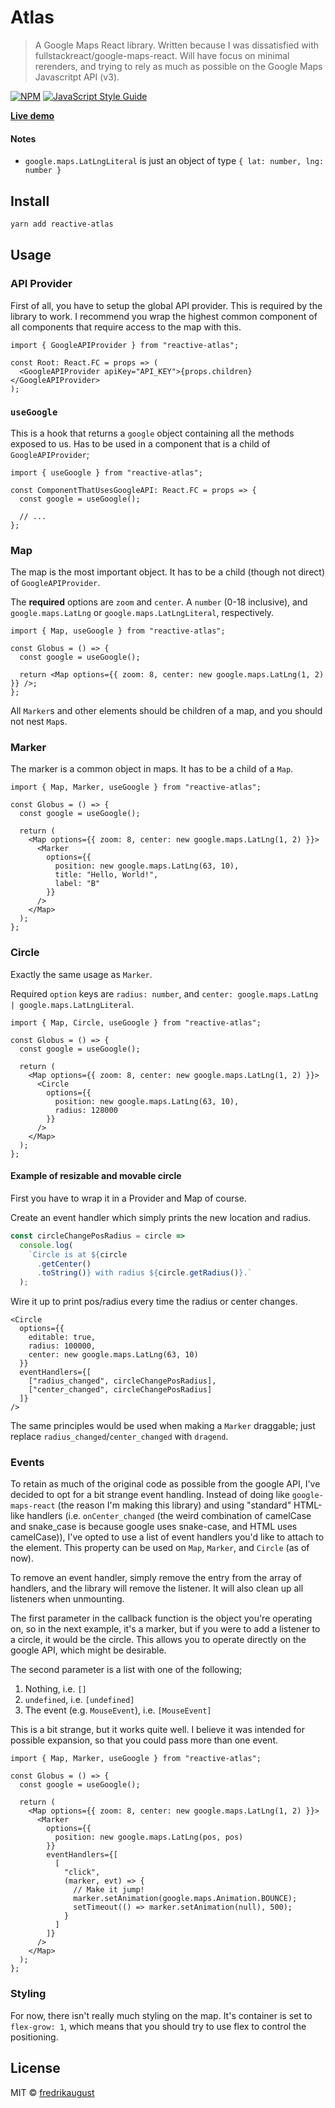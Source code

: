 # Atlas

> A Google Maps React library. Written because I was dissatisfied with fullstackreact/google-maps-react. Will have focus on minimal rerenders, and trying to rely as much as possible on the Google Maps Javascritpt API (v3).

[![NPM](https://img.shields.io/npm/v/reactive-atlas.svg)](https://www.npmjs.com/package/reactive-atlas) [![JavaScript Style Guide](https://img.shields.io/badge/code_style-standard-brightgreen.svg)](https://standardjs.com)

**[Live demo](https://fredrikaugust.github.io/atlas/)**

#### Notes

- `google.maps.LatLngLiteral` is just an object of type `{ lat: number, lng: number }`

## Install

```bash
yarn add reactive-atlas
```

## Usage

### API Provider

First of all, you have to setup the global API provider. This is required by
the library to work. I recommend you wrap the highest common component of all
components that require access to the map with this.

```tsx
import { GoogleAPIProvider } from "reactive-atlas";

const Root: React.FC = props => (
  <GoogleAPIProvider apiKey="API_KEY">{props.children}</GoogleAPIProvider>
);
```

### `useGoogle`

This is a hook that returns a `google` object containing all the methods
exposed to us. Has to be used in a component that is a child of
`GoogleAPIProvider`;

```tsx
import { useGoogle } from "reactive-atlas";

const ComponentThatUsesGoogleAPI: React.FC = props => {
  const google = useGoogle();

  // ...
};
```

### Map

The map is the most important object. It has to be a child (though not
direct) of `GoogleAPIProvider`.

The **required** options are `zoom` and `center`. A `number` (0-18 inclusive),
and `google.maps.LatLng` or `google.maps.LatLngLiteral`, respectively.

```tsx
import { Map, useGoogle } from "reactive-atlas";

const Globus = () => {
  const google = useGoogle();

  return <Map options={{ zoom: 8, center: new google.maps.LatLng(1, 2) }} />;
};
```

All `Marker`s and other elements should be children of a map, and you should not nest `Map`s.

### Marker

The marker is a common object in maps. It has to be a child of a `Map`.

```tsx
import { Map, Marker, useGoogle } from "reactive-atlas";

const Globus = () => {
  const google = useGoogle();

  return (
    <Map options={{ zoom: 8, center: new google.maps.LatLng(1, 2) }}>
      <Marker
        options={{
          position: new google.maps.LatLng(63, 10),
          title: "Hello, World!",
          label: "B"
        }}
      />
    </Map>
  );
};
```

### Circle

Exactly the same usage as `Marker`.

Required `option` keys are `radius: number`, and `center: google.maps.LatLng | google.maps.LatLngLiteral`.

```tsx
import { Map, Circle, useGoogle } from "reactive-atlas";

const Globus = () => {
  const google = useGoogle();

  return (
    <Map options={{ zoom: 8, center: new google.maps.LatLng(1, 2) }}>
      <Circle
        options={{
          position: new google.maps.LatLng(63, 10),
          radius: 128000
        }}
      />
    </Map>
  );
};
```

#### Example of resizable and movable circle

First you have to wrap it in a Provider and Map of course.

Create an event handler which simply prints the new location and radius.

```ts
const circleChangePosRadius = circle =>
  console.log(
    `Circle is at ${circle
      .getCenter()
      .toString()} with radius ${circle.getRadius()}.`
  );
```

Wire it up to print pos/radius every time the radius or center changes.

```tsx
<Circle
  options={{
    editable: true,
    radius: 100000,
    center: new google.maps.LatLng(63, 10)
  }}
  eventHandlers={[
    ["radius_changed", circleChangePosRadius],
    ["center_changed", circleChangePosRadius]
  ]}
/>
```

The same principles would be used when making a `Marker` draggable; just
replace `radius_changed`/`center_changed` with `dragend`.

### Events

To retain as much of the original code as possible from the google API, I've
decided to opt for a bit strange event handling. Instead of doing like
`google-maps-react` (the reason I'm making this library) and using "standard"
HTML-like handlers (i.e. `onCenter_changed` (the weird combination of
camelCase and snake_case is because google uses snake-case, and HTML uses
camelCase)), I've opted to use a list of event handlers you'd like to attach
to the element. This property can be used on `Map`, `Marker`, and `Circle`
(as of now).

To remove an event handler, simply remove the entry from the array of
handlers, and the library will remove the listener. It will also clean up all
listeners when unmounting.

The first parameter in the callback function is the object you're operating
on, so in the next example, it's a marker, but if you were to add a listener
to a circle, it would be the circle. This allows you to operate directly on
the google API, which might be desirable.

The second parameter is a list with one of the following;

1. Nothing, i.e. `[]`
2. `undefined`, i.e. `[undefined]`
3. The event (e.g. `MouseEvent`), i.e. `[MouseEvent]`

This is a bit strange, but it works quite well. I believe it was intended for
possible expansion, so that you could pass more than one event.

```tsx
import { Map, Marker, useGoogle } from "reactive-atlas";

const Globus = () => {
  const google = useGoogle();

  return (
    <Map options={{ zoom: 8, center: new google.maps.LatLng(1, 2) }}>
      <Marker
        options={{
          position: new google.maps.LatLng(pos, pos)
        }}
        eventHandlers={[
          [
            "click",
            (marker, evt) => {
              // Make it jump!
              marker.setAnimation(google.maps.Animation.BOUNCE);
              setTimeout(() => marker.setAnimation(null), 500);
            }
          ]
        ]}
      />
    </Map>
  );
};
```

### Styling

For now, there isn't really much styling on the map. It's container is set to
`flex-grow: 1`, which means that you should try to use flex to control the
positioning.

## License

MIT © [fredrikaugust](https://github.com/fredrikaugust)
